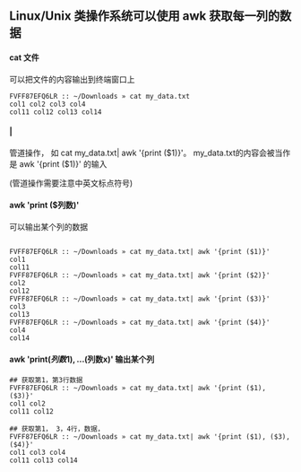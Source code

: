 ## Linux/Unix 类操作系统可以使用 awk 获取每一列的数据



#### cat 文件

可以把文件的内容输出到终端窗口上

``` shell
FVFF87EFQ6LR :: ~/Downloads » cat my_data.txt 
col1 col2 col3 col4
col11 col12 col13 col14
```



####  |   

管道操作， 如 cat my_data.txt| awk '{print ($1)}'。 my_data.txt的内容会被当作是 awk '{print ($1)}' 的输入

(管道操作需要注意中英文标点符号)

#### awk 'print ($列数)' 

可以输出某个列的数据

``` shell

FVFF87EFQ6LR :: ~/Downloads » cat my_data.txt| awk '{print ($1)}'
col1
col11
FVFF87EFQ6LR :: ~/Downloads » cat my_data.txt| awk '{print ($2)}'
col2
col12
FVFF87EFQ6LR :: ~/Downloads » cat my_data.txt| awk '{print ($3)}'
col3
col13
FVFF87EFQ6LR :: ~/Downloads » cat my_data.txt| awk '{print ($4)}'
col4
col14
```



#### awk 'print($列数1) , ... ($列数x)' 输出某个列



``` shell
## 获取第1，第3行数据
FVFF87EFQ6LR :: ~/Downloads » cat my_data.txt| awk '{print ($1), ($3)}'
col1 col2
col11 col12

## 获取第1， 3，4行，数据，
FVFF87EFQ6LR :: ~/Downloads » cat my_data.txt| awk '{print ($1), ($3), ($4)}'
col1 col3 col4
col11 col13 col14

```

